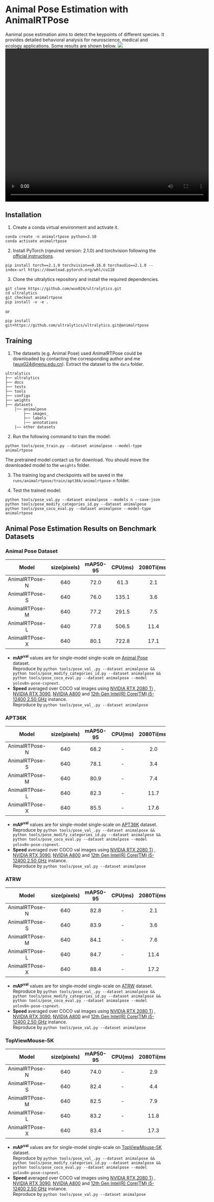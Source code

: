# Animal Pose Estimation with AnimalRTPose

Aanimal pose estimation aims to detect the keypoints of different species. It provides detailed behavioral analysis for neuroscience, medical and ecology applications. Some results are shown below.
![](https://s3.bmp.ovh/imgs/2024/08/19/0e1d3cc45f840729.jpg)
<video width="640" height="480" controls>
  <source src="demo/output.avi" type="video/avi">
</video>

## Installation

1. Create a conda virtual environment and activate it.

```
conda create -n animalrtpose python=3.10
conda activate animalrtpose
```

2. Install PyTorch (rqeuired version: 2.1.0) and torchvision following the [official instructions](https://pytorch.org/).

```
pip install torch==2.1.0 torchvision==0.16.0 torchaudio==2.1.0 --index-url https://download.pytorch.org/whl/cu118
```

3. Clone the ultralytics repository and install the required dependencies.

```
git clone https://github.com/wux024/ultralytics.git
cd ultralytics
git checkout animalrtpose
pip install -v -e .
```
or 
```
pip install git+https://github.com/ultralytics/ultralytics.git@animalrtpose
```

## Training

1. The datasets (e.g. Animal Pose) used AnimalRTPose could be downloaded by contacting the corresponding author and me (<EMAIL>wux024@nenu.edu.cn). Extract the dataset to the `data` folder.
```
ultralytics
├── ultralytics
├── docs
├── tests
├── tools
├── configs
├── weights
├── datasets
    │── animalpose
        ├── images_
        ├── labels
        |── annotations
    |—— other datasets
```

2. Run the following command to train the model:
```
python tools/pose_train.py --dataset animalpose --model-type animalrtpose
```
The pretrained model contact us for download. You should move the downloaded model to the `weights` folder.

3. The training log and checkpoints will be saved in the `runs/animalrtpose/train/apt36k/animalrtpose-n` folder.

4. Test the trained model:
``` 
python tools/pose_val.py --dataset animalpose --models n --save-json
python tools/pose_modify_categories_id.py --dataset animalpose
python tools/pose_coco_eval.py --dataset animalpose --model-type animalrtpose
```

## Animal Pose Estimation Results on Benchmark Datasets

### Animal Pose Dataset

| Model | size(pixels) | mAP50-95 | CPU(ms) | 2080Ti(ms) | 3090Ti(ms) | A800(ms) | Params(M) | GFLOPs |
| :-----: | :------------: | :--------: | :--------:| :-----------: | :--------: | :--------: | :---------: | :------: |
| AnimalRTPose-N| 640 | 72.0| 61.3| 2.1| 1.3 | 0.9 | 2.9 | 8.5 |
| AnimalRTPose-S| 640 | 76.0| 135.1| 3.6| 2.5 | 1.3 | 9.8 | 26.6 |
| AnimalRTPose-M| 640 | 77.2| 291.5| 7.5 | 4.9 | 2.4| 24.2|65.6|
| AnimalRTPose-L| 640 | 77.8| 506.5| 11.4 | 7.5  | 3.7 | 47.9|131.2|
| AnimalRTPose-X| 640 | 80.1| 722.8| 17.1 |  11.9 | 5.6| 74.8|204.6|

- **mAP<sup>val</sup>** values are for single-model single-scale on [Animal Pose](https://sites.google.com/view/animal-pose/) dataset. <br>Reproduce by `python tools/pose_val_.py --dataset animalpose && python tools/pose_modify_categories_id.py --dataset animalpose && python tools/pose_coco_eval.py --dataset animalpose --model yolov8n-pose-cspnext`.
- **Speed** averaged over COCO val images using [NVIDIA RTX 2080 Ti](https://www.nvidia.com/en-us/geforce/graphics-cards/rtx-2080-ti/) , [NVIDIA RTX 3090](https://www.nvidia.com/en-us/geforce/graphics-cards/30-series/rtx-3090/), [NVIDIA A800](https://www.nvidia.cn/content/dam/en-zz/Solutions/Data-Center/a100/pdf/PB-10577-001_v02.pdf) and [12th Gen Intel(R) Core(TM) i5-12400   2.50 GHz](https://www.intel.cn/content/www/cn/zh/products/sku/134586/intel-core-i512400-processor-18m-cache-up-to-4-40-ghz/specifications.html) instance. <br>Reproduce by `python tools/pose_val_.py --dataset animalpose`

### APT36K 

| Model | size(pixels) | mAP50-95 | CPU(ms) | 2080Ti(ms) | 3090Ti(ms) | A800(ms) | Params(M) | GFLOPs |
| :-----: | :------------: | :--------: | :--------:| :-----------: | :--------: | :--------: | :---------: | :------: |
| AnimalRTPose-N| 640 | 68.2| -| 2.0| 1.2 | - | 2.8 | 8.2 |
| AnimalRTPose-S| 640 | 78.1| -| 3.4| 2.3 | - | 9.7 | 26.3 |
| AnimalRTPose-M| 640 | 80.9| -| 7.4 | 4.7 | -| 25.1|66.0|
| AnimalRTPose-L| 640 | 82.3| -| 11.7 | 7.4  | - | 51.8|134.3|
| AnimalRTPose-X| 640 | 85.5| -| 17.6 |  11.9 | -| 80.8|209.5|

- **mAP<sup>val</sup>** values are for single-model single-scale on [APT36K](https://github.com/pandorgan/APT-36K?tab=readme-ov-file#demo) dataset. <br>Reproduce by `python tools/pose_val_.py --dataset animalpose && python tools/pose_modify_categories_id.py --dataset animalpose && python tools/pose_coco_eval.py --dataset animalpose --model yolov8n-pose-cspnext`.
- **Speed** averaged over COCO val images using [NVIDIA RTX 2080 Ti](https://www.nvidia.com/en-us/geforce/graphics-cards/rtx-2080-ti/) , [NVIDIA RTX 3090](https://www.nvidia.com/en-us/geforce/graphics-cards/30-series/rtx-3090/), [NVIDIA A800](https://www.nvidia.cn/content/dam/en-zz/Solutions/Data-Center/a100/pdf/PB-10577-001_v02.pdf) and [12th Gen Intel(R) Core(TM) i5-12400   2.50 GHz](https://www.intel.cn/content/www/cn/zh/products/sku/134586/intel-core-i512400-processor-18m-cache-up-to-4-40-ghz/specifications.html) instance. <br>Reproduce by `python tools/pose_val.py --dataset animalpose`

### ATRW

| Model | size(pixels) | mAP50-95 | CPU(ms) | 2080Ti(ms) | 3090Ti(ms) | A800(ms) | Params(M) | GFLOPs |
| :-----: | :------------: | :--------: | :--------:| :-----------: | :--------: | :--------: | :---------: | :------: |
| AnimalRTPose-N| 640 | 82.8| -| 2.1| - | - | 2.8 | 8.0 |
| AnimalRTPose-S| 640 | 83.9| -| 3.6| - | - | 9.6 | 25.9 |
| AnimalRTPose-M| 640 | 84.1| -| 7.6 | - | -| 24.0|64.9|
| AnimalRTPose-L| 640 | 84.7| -| 11.4 | -  | - | 47.9|131.2|
| AnimalRTPose-X| 640 | 88.4| -| 17.2 |  - | -| 74.8|204.5|

- **mAP<sup>val</sup>** values are for single-model single-scale on [ATRW](https://cvwc2019.github.io/index.html#body-home) dataset. <br>Reproduce by `python tools/pose_val_.py --dataset animalpose && python tools/pose_modify_categories_id.py --dataset animalpose && python tools/pose_coco_eval.py --dataset animalpose --model yolov8n-pose-cspnext`.
- **Speed** averaged over COCO val images using [NVIDIA RTX 2080 Ti](https://www.nvidia.com/en-us/geforce/graphics-cards/rtx-2080-ti/) , [NVIDIA RTX 3090](https://www.nvidia.com/en-us/geforce/graphics-cards/30-series/rtx-3090/), [NVIDIA A800](https://www.nvidia.cn/content/dam/en-zz/Solutions/Data-Center/a100/pdf/PB-10577-001_v02.pdf) and [12th Gen Intel(R) Core(TM) i5-12400   2.50 GHz](https://www.intel.cn/content/www/cn/zh/products/sku/134586/intel-core-i512400-processor-18m-cache-up-to-4-40-ghz/specifications.html) instance. <br>Reproduce by `python tools/pose_val.py --dataset animalpose`


### TopViewMouse-5K

| Model | size(pixels) | mAP50-95 | CPU(ms) | 2080Ti(ms) | 3090Ti(ms) | A800(ms) | Params(M) | GFLOPs |
| :-----: | :------------: | :--------: | :--------:| :-----------: | :--------: | :--------: | :---------: | :------: |
| AnimalRTPose-N| 640 | 74.0| -| 2.9| - | - | 3.1 | 9.3 |
| AnimalRTPose-S| 640 | 82.4| -| 4.4| - | - | 10.1 | 27.6 |
| AnimalRTPose-M| 640 | 82.5| -| 7.9 | - | -| 24.5|66.9|
| AnimalRTPose-L| 640 | 83.2| -| 11.8 | -  | - | 48.3|132.5|
| AnimalRTPose-X| 640 | 83.4| -| 17.3 |  - | -| 74.8|204.7|

- **mAP<sup>val</sup>** values are for single-model single-scale on [TopViewMouse-5K](https://doi.org/10.5281/zenodo.10618947) dataset. <br>Reproduce by `python tools/pose_val_.py --dataset animalpose && python tools/pose_modify_categories_id.py --dataset animalpose && python tools/pose_coco_eval.py --dataset animalpose --model yolov8n-pose-cspnext`.
- **Speed** averaged over COCO val images using [NVIDIA RTX 2080 Ti](https://www.nvidia.com/en-us/geforce/graphics-cards/rtx-2080-ti/) , [NVIDIA RTX 3090](https://www.nvidia.com/en-us/geforce/graphics-cards/30-series/rtx-3090/), [NVIDIA A800](https://www.nvidia.cn/content/dam/en-zz/Solutions/Data-Center/a100/pdf/PB-10577-001_v02.pdf) and [12th Gen Intel(R) Core(TM) i5-12400   2.50 GHz](https://www.intel.cn/content/www/cn/zh/products/sku/134586/intel-core-i512400-processor-18m-cache-up-to-4-40-ghz/specifications.html) instance. <br>Reproduce by `python tools/pose_val.py --dataset animalpose`